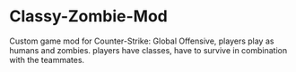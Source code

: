 # Classy-Zombie-Mod
Custom game mod for Counter-Strike: Global Offensive, players play as humans and zombies. players have classes, have to survive in combination with the teammates.
